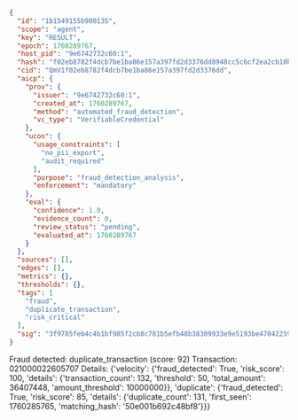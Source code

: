 ```json
{
  "id": "1b1549155b900135",
  "scope": "agent",
  "key": "RESULT",
  "epoch": 1760289767,
  "host_pid": "9e6742732c60:1",
  "hash": "f02eb8782f4dcb7be1ba86e157a397fd2d3376dd8948cc5c6cf2ea2cb10b9239",
  "cid": "QmV1f02eb8782f4dcb7be1ba86e157a397fd2d3376dd",
  "aicp": {
    "prov": {
      "issuer": "9e6742732c60:1",
      "created_at": 1760289767,
      "method": "automated_fraud_detection",
      "vc_type": "VerifiableCredential"
    },
    "ucon": {
      "usage_constraints": [
        "no_pii_export",
        "audit_required"
      ],
      "purpose": "fraud_detection_analysis",
      "enforcement": "mandatory"
    },
    "eval": {
      "confidence": 1.0,
      "evidence_count": 0,
      "review_status": "pending",
      "evaluated_at": 1760289767
    }
  },
  "sources": [],
  "edges": [],
  "metrics": {},
  "thresholds": {},
  "tags": [
    "fraud",
    "duplicate_transaction",
    "risk_critical"
  ],
  "sig": "3f9785feb4c4b1bf985f2cb8c781b5efb48b38309933e9e5193be47042259d1f"
}
```

Fraud detected: duplicate_transaction (score: 92)
Transaction: 021000022605707
Details: {'velocity': {'fraud_detected': True, 'risk_score': 100, 'details': {'transaction_count': 132, 'threshold': 50, 'total_amount': 36407448, 'amount_threshold': 10000000}}, 'duplicate': {'fraud_detected': True, 'risk_score': 85, 'details': {'duplicate_count': 131, 'first_seen': 1760285765, 'matching_hash': '50e001b692c48bf8'}}}